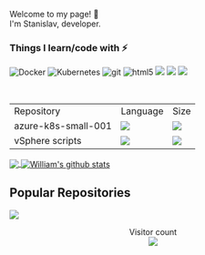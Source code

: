 <p>Welcome to my page! 👋 </br>
I'm Stanislav, developer.

<h3>Things I learn/code with ⚡</h3>
<p>
  <img alt="Docker" src="https://img.shields.io/badge/-Docker-46a2f1?style=flat-square&logo=docker&logoColor=white" />
  <img alt="Kubernetes" src="https://img.shields.io/badge/-Kubernetes-2088FF?style=flat-square&logo=kubernetes&logoColor=white" />
  <img alt="git" src="https://img.shields.io/badge/-Git-F05032?style=flat-square&logo=git&logoColor=white" />
  <img alt="html5" src="https://img.shields.io/badge/-HTML5-E34F26?style=flat-square&logo=html5&logoColor=white" />
  <img src="https://img.shields.io/badge/-GitLab-orange?style=flat-square&logo=gitlab&logoColor=white" />
  <img src="https://img.shields.io/badge/-PHP-blue?style=flat-square&logo=php&logoColor=black" />
  <img src="https://img.shields.io/badge/-GO_lang-lightblue?style=flat-square&logo=go&logoColor=darkblue" />
  
</p>
<br>

<table>
  <tr><td>Repository</td><td>Language</td><td>Size</td></tr>
  <tr><td>azure-k8s-small-001</td><td><img src="https://img.shields.io/github/languages/top/musil/azure-k8s-small-001" /></td><td><img src="https://img.shields.io/github/languages/code-size/musil/azure-k8s-small-001"></td></tr>
  <tr><td>vSphere scripts</td><td><img src="https://img.shields.io/github/languages/top/musil/vSphere_scripts" /></td><td><img src="https://img.shields.io/github/languages/code-size/musil/vSphere_scripts"></td></tr>
</table>
    
<!-- Top Language Dashboard -->
<a href="https://github.com/musil">
<img align="center" src="https://github-readme-stats.vercel.app/api/top-langs/?username=musil&theme=merko" />
</a>


<!-- Stats Dashboard -->
<a href="https://github.com/musil">
<img align="center" src="https://github-readme-stats.vercel.app/api?username=musil&show_icons=true&theme=merko&line_height=27" alt="William's github stats" />
</a>

## Popular Repositories
<!-- Thanks to https://github.com/anuraghazra/github-readme-stats -->


<a href="https://github.com/musil/azure-k8s-small-001">
  <img align="center" src="https://github-readme-stats.vercel.app/api/pin/?username=musil&repo=azure-k8s-small-001&theme=radical" />
</a>


<!-- Stats Counter --->
<!-- Thanks to https://github.com/sagar-viradiya -->
<p align="center">
  Visitor count<br>
  <img src="https://profile-counter.glitch.me/musil/count.svg" />
</p>


<!--
**musil/musil** is a ✨ _special_ ✨ repository because its `README.md` (this file) appears on your GitHub profile.

Here are some ideas to get you started:

- 🔭 I’m currently working on ...
- 🌱 I’m currently learning ...
- 👯 I’m looking to collaborate on ...
- 🤔 I’m looking for help with ...
- 💬 Ask me about ...
- 📫 How to reach me: ...
- 😄 Pronouns: ...
- ⚡ Fun fact: ...
-->
